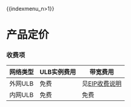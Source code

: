 {{indexmenu_n>1}}

# 产品定价

### 收费项

| 网络类型 | ULB实例费用 | 带宽费用 |
| - | - | - |
| 外网ULB | 免费 | 见[EIP收费说明](https://docs.ucloud.cn/network/unet/eip_price) |
| 内网ULB | 免费 | 免费 |

